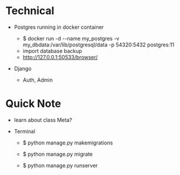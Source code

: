 # Technical

- Postgres running in docker container
  + $ docker run -d --name my_postgres -v my_dbdata:/var/lib/postgresql/data -p 54320:5432 postgres:11
  + import database backup 
  + http://127.0.0.1:50533/browser/

- Django
  + Auth, Admin
  
# Quick Note

- learn about class Meta?

- Terminal
  + $ python manage.py makemigrations

  + $ python manage.py migrate

  + $ python manage.py runserver
